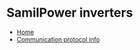 # SamilPower inverters

* [Home](https://github.com/mhvis/solar/)
* [Communication protocol info](communication-protocol)
